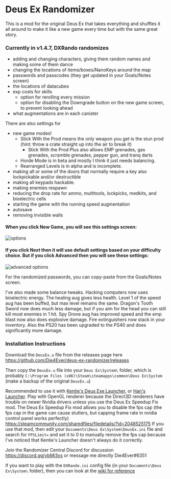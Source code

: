 # Deus Ex Randomizer

This is a mod for the original Deus Ex that takes everything and shuffles it all around to make it like a new game every time but with the same great story.

### Currently in v1.4.7, DXRando randomizes
* adding and changing characters, giving them random names and making some of them dance
* changing the locations of items/boxes/NanoKeys around the map
* passwords and passcodes (they get updated in your Goals/Notes screen)
* the locations of datacubes
* exp costs for skills
    * option for rerolling every mission
    * option for disabling the Downgrade button on the new game screen, to prevent looking ahead
* what augmentations are in each canister

There are also settings for
* new game modes!
    * Stick With the Prod means the only weapon you get is the stun prod (hint: throw a crate straight up into the air to break it)
        * Stick With the Prod Plus also allows EMP grenades, gas grenades, scramble grenades, pepper gun, and tranq darts
    * Horde Mode is in beta and mostly I think it just needs balancing.
    * Rearranged Levels is in alpha and is incomplete.
* making all or some of the doors that normally require a key also lockpickable and/or destructible
* making all keypads hackable.
* making enemies respawn
* reducing the drop rate for ammo, multitools, lockpicks, medkits, and bioelectric cells
* starting the game with the running speed augmentation
* autosave
* removing invisible walls

#### When you click New Game, you will see this settings screen:
![options](https://i.imgur.com/XYOCRo3.png)

#### If you click Next then it will use default settings based on your difficulty choice. But if you click Advanced then you will see these settings:
![advanced options](https://i.imgur.com/cNxR0UX.png)

For the randomized passwords, you can copy-paste from the Goals/Notes screen.

I've also made some balance tweaks. Hacking computers now uses bioelectric energy. The healing aug gives less health. Level 1 of the speed aug has been buffed, but max level remains the same. Dragon's Tooth Sword now does much less damage, but if you aim for the head you can still kill most enemies in 1 hit. Spy Drone aug has improved speed and the emp blast now also does explosive damage. Fire extinguishers now stack in your inventory. Also the PS20 has been upgraded to the PS40 and does significantly more damage.

### Installation Instructions

Download the `DeusEx.u` file from the releases page here https://github.com/Die4Ever/deus-ex-randomizer/releases

Then copy the `DeusEx.u` file into your `Deus Ex\System\` folder, which is probably `C:\Program Files (x86)\Steam\steamapps\common\Deus Ex\System` (make a backup of the original `DeusEx.u`)

Recommended to use it with [Kentie's Deus Exe Launcher](http://www.kentie.net/article/dxguide/), or [Han's Launcher](https://coding.hanfling.de/launch/#binaries). Play with OpenGL renderer because the Direct3D renderers have trouble on newer Nvidia drivers unless you use the Deus Ex Speedup Fix mod. The Deus Ex Speedup Fix mod allows you to disable the fps cap (the fps cap in the game can cause stutters, but capping frame rate in nvidia control panel works perfectly) https://steamcommunity.com/sharedfiles/filedetails/?id=2048525175 If you use that mod, then edit your `Documents\Deus Ex\System\DeusEx.ini` file and search for `FPSLimit=` and set it to 0 to manually remove the fps cap because I've noticed that Kentie's Launcher doesn't always do it correctly.

Join the Randomizer Central Discord for discussion https://discord.gg/ybMj3vs or message me directly Die4Ever#6351

If you want to play with the `DXRando.ini` config file (in your `Documents\Deus Ex\System\` folder), then you can look at the [wiki for reference](https://github.com/Die4Ever/deus-ex-randomizer/wiki/DXRando.ini-config)
